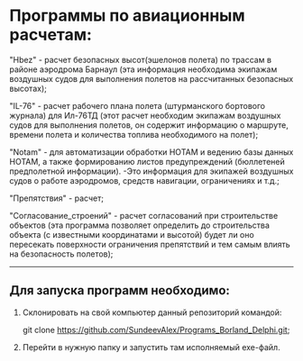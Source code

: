 # Программы по авиационным расчетам:

"Hbez" - расчет безопасных высот(эшелонов полета) по трассам в районе аэродрома Барнаул (эта информация необходима экипажам воздушных судов для выполнения полетов на рассчитанных безопасных высотах);

"IL-76" - расчет рабочего плана полета (штурманского бортового журнала) для Ил-76ТД (этот расчет необходим экипажам воздушных судов для выполнения полетов, он содержит информацию о маршруте, времени полета и количества топлива необходимого на полет);

"Notam" - для автоматизации обработки НОТАМ и ведению базы данных НОТАМ, а также формированию листов предупреждений (бюллетеней предполетной информации). -Это информация для экипажей воздушных судов о работе аэродромов, средств навигации, ограничениях и т.д.;

"Препятствия" - расчет;

"Согласование_строений" - расчет согласований при строительстве объектов (эта программа позволяет определить до строительства объекта (с известными координатами и высотой) будет ли оно пересекать поверхности ограничения препятствий и тем самым влиять на безопасность полетов);

--------------------------------------------------------------
## Для запуска программ необходимо:
1. Склонировать на свой компьютер данный репозиторий командой:
   
   git clone https://github.com/SundeevAlex/Programs_Borland_Delphi.git;
2. Перейти в нужную папку и запустить там исполняемый exe-файл.
